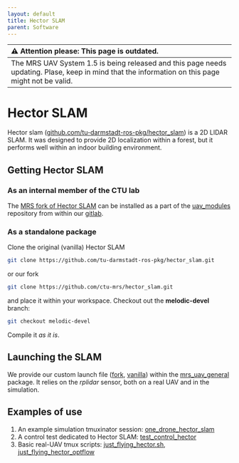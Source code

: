 ```yaml
---
layout: default
title: Hector SLAM
parent: Software
---
```


| :warning: **Attention please: This page is outdated.**                                                                                           |
| :---                                                                                                                                             |
| The MRS UAV System 1.5 is being released and this page needs updating. Plase, keep in mind that the information on this page might not be valid. |

# Hector SLAM

Hector slam ([github.com/tu-darmstadt-ros-pkg/hector_slam](http://github.com/tu-darmstadt-ros-pkg/hector_slam)) is a 2D LIDAR SLAM.
It was designed to provide 2D localization within a forest, but it performs well within an indoor building environment.

## Getting Hector SLAM

### As an internal member of the CTU lab

The [MRS fork of Hector SLAM](http://github.com/ctu-mrs/hector_slam) can be installed as a part of the [uav_modules](https://mrs.felk.cvut.cz/gitlab/uav/uav_modules) repository from within our [gitlab](http://mrs.felk.cvut.cz/gitlab).

### As a standalone package

Clone the original (vanilla) Hector SLAM
```bash
git clone https://github.com/tu-darmstadt-ros-pkg/hector_slam.git
```
or our fork
```bash
git clone https://github.com/ctu-mrs/hector_slam.git
```
and place it within your workspace.
Checkout out the **melodic-devel** branch:
```bash
git checkout melodic-devel
```
Compile it *as it is*.

## Launching the SLAM

We provide our custom launch file ([fork](https://github.com/ctu-mrs/mrs_uav_general/blob/master/launch/hector_slam.launch), [vanilla](https://github.com/ctu-mrs/mrs_uav_general/blob/master/launch/hector_slam_vanilla.launch)) within the [mrs_uav_general](https://github.com/ctu-mrs/mrs_uav_general) package.
It relies on the *rplidar* sensor, both on a real UAV and in the simulation.

## Examples of use

1. An example simulation tmuxinator session: [one_drone_hector_slam](https://github.com/ctu-mrs/simulation/tree/master/example_tmux_scripts/one_drone_hector_slam)
2. A control test dedicated to Hector SLAM: [test_control_hector](https://github.com/ctu-mrs/mrs_uav_testing/tree/master/tmux/test_control_hector)
3. Basic real-UAV tmux scripts: [just_flying_hector.sh](https://github.com/ctu-mrs/uav_core/blob/master/tmux_scripts/just_flying_hector.sh), [just_flying_hector_optflow](https://github.com/ctu-mrs/uav_core/tree/master/tmux_scripts/just_flying_hector_opflow)
